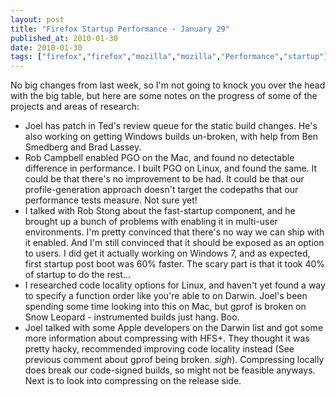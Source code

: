 ```yaml
---
layout: post
title: "Firefox Startup Performance - January 29"
published_at: 2010-01-30
date: 2010-01-30
tags: ["firefox","firefox","mozilla","mozilla","Performance","startup"]
---
```


No big changes from last week, so I'm not going to knock you over the head with the big table, but here are some notes on the progress of some of the projects and areas of research:

*   Joel has patch in Ted's review queue for the static build changes. He's also working on getting Windows builds un-broken, with help from Ben Smedberg and Brad Lassey.
*   Rob Campbell enabled PGO on the Mac, and found no detectable difference in performance. I built PGO on Linux, and found the same. It could be that there's no improvement to be had. It could be that our profile-generation approach doesn't target the codepaths that our performance tests measure. Not sure yet!
*   I talked with Rob Stong about the fast-startup component, and he brought up a bunch of problems with enabling it in multi-user environments. I'm pretty convinced that there's no way we can ship with it enabled. And I'm still convinced that it should be exposed as an option to users. I did get it actually working on Windows 7, and as expected, first startup post boot was 60% faster. The scary part is that it took 40% of startup to do the rest...
*   I researched code locality options for Linux, and haven't yet found a way to specify a function order like you're able to on Darwin. Joel's been spending some time looking into this on Mac, but gprof is broken on Snow Leopard - instrumented builds just hang. Boo.
*   Joel talked with some Apple developers on the Darwin list and got some more information about compressing with HFS+. They thought it was pretty hacky, recommended improving code locality instead (See previous comment about gprof being broken. *sigh*). Compressing locally does break our code-signed builds, so might not be feasible anyways. Next is to look into compressing on the release side.